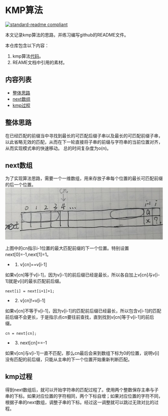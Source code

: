 # KMP算法

[![standard-readme compliant](https://img.shields.io/badge/readme%20style-standard-brightgreen.svg?style=flat-square)](https://github.com/RichardLitt/standard-readme)

本文记录kmp算法的思路，并练习编写github的README文件。

本仓库包含以下内容：

1. kmp算法[代码](kmp.cpp)。
2. REAME文档中引用的素材。


## 内容列表

- [整体思路](#整体思路)
- [next数组](#next数组)
- [kmp过程](#kmp过程)

## 整体思路

在已经匹配的前缀当中寻找到最长的可匹配后缀子串以及最长的可匹配前缀子串，以此省略无效的匹配，从而在下一轮直接将子串的前缀与字符串的当前位置对齐，从而实现模式串的快速移动。 总的时间复杂度为o(n)。



## next数组

为了实现算法思路，需要一个一维数组，用来存放子串每个位置的最长可匹配前缀的后一个位置。
![next数组](./image/1.jpg)


上图中的cn指示i-1位置的最大匹配前缀的下一个位置。特别设置next[0]=-1,next[1]=1。

- 1) v[cn]==v[i-1]

如果v[cn]等于v[i-1]，因为v[i-1]的前后缀已经是最长，所以各自加上v[cn]与v[i-1]就是v[i]的最长匹配前后缀。

```
next[i] = next[i+1]+1;
```

- 2) v[cn]!=v[i-1]

如果v[cn]不等于v[i-1]，因为v[i-1]的匹配前后缀已经最长，所以包含v[i-1]的匹配前后缀不会更长，于是指示点cn要往前查找，直到找到v[cn]等于v[i-1]的前后缀。


```
cn = next[cn];
```

- 3) next[cn]==-1

如果v[cn]与v[i-1]一直不匹配，那么cn最后会来到数组下标为0的位置，说明v[i]没有匹配的前后缀，只能从主串的下一个位置开始重新判断匹配。

## kmp过程
得到next数组后，就可以开始字符串的匹配过程了。使用两个整数保存主串与子串的下标。如果对应位置的字符相同，两个下标自增；如果对应位置的字符不同，根据子串的next数组，调整子串的下标。经过这一调整就可以跳过无效对比的过程。